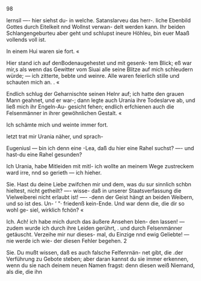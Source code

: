 98

lernsil —- hier siehst du- in welche. Satanslarveu das herr-.
liche Ebenbild Gottes durch Eitelkeit nnd Wollnst verwan-
delt werden kann. Ihr beiden Schlangengeburteu aber geht
und schlupst ineure Höhleu, bin euer Maaß vollends voll ist.

In einem Hui waren sie fort. «

Hier stand ich auf denBodenaugehestet und mit gesenk-
tem Blick; eß war mir,s als wenn das Gewitter vom Siuai
alle seine Blitze auf mich schleudern würde; — ich zitterte,
bebte und weinre. Alle waren feierlich stille und schauten
mich an. . «

Endlich schlug der Geharnischte seinen Helnr auf; ich hatte
den grauen Mann geahnet, und er war-; dann legte auch
Urania ihre Todeslarve ab, und ließ mich ihr Engeln-Au-
gesicht fehen; endlich erfchienen auch die Felsenmänner in
ihrer gewöhnlichen Gestalt. «

Ich schämte mich und weinte immer fort.

Ietzt trat mir Urania näher, und sprach-

Eugeniusl — bin ich denn eine -Lea, daß du hier
eine Rahel suchst? —- und hast-du eine Rahel gesunden?

Ich Urania, habe Mitleiden mit mitl- ich wollte
an meinem Wege zustreckem ward irre, nnd so gerieth
— ich hieher.

Sie. Hast du deine Liebe zwifchen mir und dem, was du
sur sinnlich schbn hieltest, nicht getheilt? —- wisse- daß in
unserer Staatsverfassung die Vielweiberei nicht erlaubt ist! —-
-denn der Geist hängt an beiden Weibern, und so ist des. Un- ’
"· friedenß kein-Ende. Und war denn die, die dir so wohl ge-
siel, wirklich fchön? «

Ich. Ach! ich habe mich durch das äußere Ansehen blen-
den lassen! — zudem wurde ich durch ihre Leiden gerührt, .
und durch Felsenmänner getäuscht. Verzeihe mir nur dieses-
mal, du Einzige nnd ewig Geliebte! — nie werde ich wie-
der diesen Fehler begehen. 2

Sie. Du mußt wissen, daß es auch falsche Felfenrnän-
net gibt, die .der Verführung zu Gebote steben; aber daran
kannst du sie immer erkennen, wenn du sie nach deinem neuen
Namen fragst: denn diesen weiß Niemand, als die, die ihn

